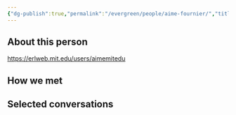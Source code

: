 ```yaml
---
{"dg-publish":true,"permalink":"/evergreen/people/aime-fournier/","title":"Research Scientist","tags":["people","geo_eco"]}
---
```



## About this person
https://erlweb.mit.edu/users/aimemitedu



## How we met


## Selected conversations
